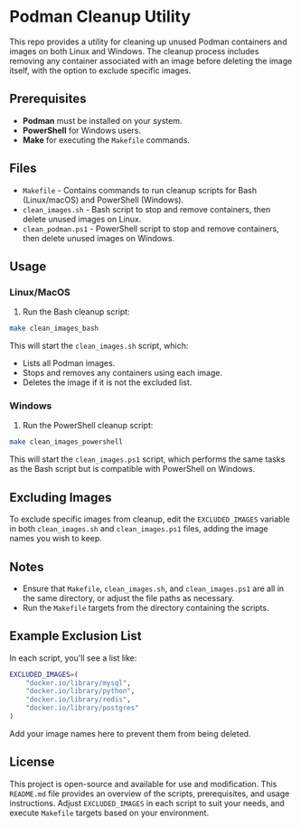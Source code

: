# Podman Cleanup Utility

This repo provides a utility for cleaning up unused Podman containers and
images on both Linux and Windows. The cleanup process includes removing any
container associated with an image before deleting the image itself, with the
option to exclude specific images.

## Prerequisites

- **Podman** must be installed on your system.
- **PowerShell** for Windows users.
- **Make** for executing the `Makefile` commands.

## Files

- `Makefile` - Contains commands to run cleanup scripts for Bash (Linux/macOS)
and PowerShell (Windows).
- `clean_images.sh` - Bash script to stop and remove containers, then delete
unused images on Linux.
- `clean_podman.ps1` - PowerShell script to stop and remove containers, then
delete unused images on Windows.

## Usage

### Linux/MacOS

1. Run the Bash cleanup script:

```bash
make clean_images_bash
```

This will start the `clean_images.sh` script, which:

- Lists all Podman images.
- Stops and removes any containers using each image.
- Deletes the image if it is not the excluded list.

### Windows

1. Run the PowerShell cleanup script:

```bash
make clean_images_powershell
```

This will start the `clean_images.ps1` script, which performs the same tasks
as the Bash script but is compatible with PowerShell on Windows.

## Excluding Images

To exclude specific images from cleanup, edit the `EXCLUDED_IMAGES` variable in
both `clean_images.sh` and `clean_images.ps1` files, adding the image names you
wish to keep.

## Notes

- Ensure that `Makefile`, `clean_images.sh`, and `clean_images.ps1` are all in
the same directory, or adjust the file paths as necessary.
- Run the `Makefile` targets from the directory containing the scripts.

## Example Exclusion List

In each script, you'll see a list like:

```bash
EXCLUDED_IMAGES=(
    "docker.io/library/mysql",
    "docker.io/library/python",
    "docker.io/library/redis",
    "docker.io/library/postgres"
)
```

Add your image names here to prevent them from being deleted.

## License

This project is open-source and available for use and modification. This
`README.md` file provides an overview of the scripts, prerequisites, and usage
instructions. Adjust `EXCLUDED_IMAGES` in each script to suit your needs, and
execute `Makefile` targets based on your environment.
